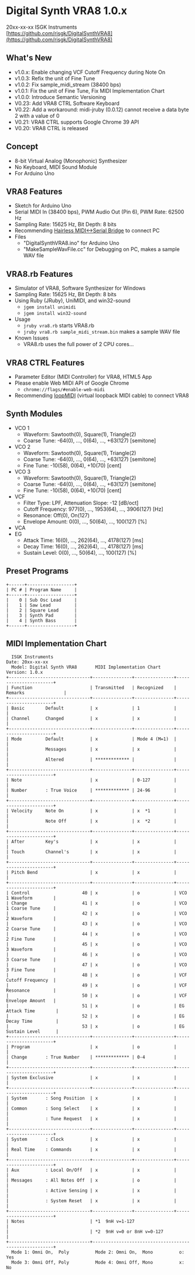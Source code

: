 # Digital Synth VRA8 1.0.x

20xx-xx-xx ISGK Instruments  
[https://github.com/risgk/DigitalSynthVRA8](https://github.com/risgk/DigitalSynthVRA8)

## What's New

- v1.0.x: Enable changing VCF Cutoff Frequency during Note On
- v1.0.3: Refix the unit of Fine Tune
- v1.0.2: Fix sample_midi_stream (38400 bps)
- v1.0.1: Fix the unit of Fine Tune, Fix MIDI Implementation Chart
- v1.0.0: Introduce Semantic Versioning
- V0.23: Add VRA8 CTRL Software Keyboard
- V0.22: Add a workaround: midi-jruby (0.0.12) cannot receive a data byte 2 with a value of 0
- V0.21: VRA8 CTRL supports Google Chrome 39 API
- V0.20: VRA8 CTRL is released

## Concept

- 8-bit Virtual Analog (Monophonic) Synthesizer
- No Keyboard, MIDI Sound Module
- For Arduino Uno

## VRA8 Features

- Sketch for Arduino Uno
- Serial MIDI In (38400 bps), PWM Audio Out (Pin 6), PWM Rate: 62500 Hz
- Sampling Rate: 15625 Hz, Bit Depth: 8 bits
- Recommending [Hairless MIDI<->Serial Bridge](http://projectgus.github.io/hairless-midiserial/) to connect PC
- Files
    - "DigitalSynthVRA8.ino" for Arduino Uno
    - "MakeSampleWavFile.cc" for Debugging on PC, makes a sample WAV file

## VRA8.rb Features

- Simulator of VRA8, Software Synthesizer for Windows
- Sampling Rate: 15625 Hz, Bit Depth: 8 bits
- Using Ruby (JRuby), UniMIDI, and win32-sound
    - `jgem install unimidi`
    - `jgem install win32-sound`
- Usage
    - `jruby vra8.rb` starts VRA8.rb
    - `jruby vra8.rb sample_midi_stream.bin` makes a sample WAV file
- Known Issues
    - VRA8.rb uses the full power of 2 CPU cores...

## VRA8 CTRL Features

- Parameter Editor (MIDI Controller) for VRA8, HTML5 App
- Please enable Web MIDI API of Google Chrome
    - `chrome://flags/#enable-web-midi`
- Recommending [loopMIDI](http://www.tobias-erichsen.de/software/loopmidi.html) (virtual loopback MIDI cable) to connect VRA8

## Synth Modules

- VCO 1
    - Waveform: Sawtooth(0), Square(1), Triangle(2)
    - Coarse Tune: -64(0), ..., 0(64), ..., +63(127) [semitone]
- VCO 2
    - Waveform: Sawtooth(0), Square(1), Triangle(2)
    - Coarse Tune: -64(0), ..., 0(64), ..., +63(127) [semitone]
    - Fine Tune: -10(58), 0(64), +10(70) [cent]
- VCO 3
    - Waveform: Sawtooth(0), Square(1), Triangle(2)
    - Coarse Tune: -64(0), ..., 0(64), ..., +63(127) [semitone]
    - Fine Tune: -10(58), 0(64), +10(70) [cent]
- VCF
    - Filter Type: LPF, Attenuation Slope: -12 [dB/oct]
    - Cutoff Frequency: 977(0), ..., 1953(64), ..., 3906(127) [Hz]
    - Resonance: Off(0), On(127)
    - Envelope Amount: 0(0), ..., 50(64), ..., 100(127) [%]
- VCA
- EG
    - Attack Time: 16(0), ..., 262(64), ..., 4178(127) [ms]
    - Decay Time: 16(0), ..., 262(64), ..., 4178(127) [ms]
    - Sustain Level: 0(0), ..., 50(64), ..., 100(127) [%]

## Preset Programs

    +------+------------------+
    | PC # | Program Name     |
    +------+------------------+
    |    0 | Sub Osc Lead     |
    |    1 | Saw Lead         |
    |    2 | Square Lead      |
    |    3 | Synth Pad        |
    |    4 | Synth Bass       |
    +------+------------------+

## MIDI Implementation Chart

      ISGK Instruments                                                Date: 20xx-xx-xx       
      Model: Digital Synth VRA8       MIDI Implementation Chart       Version: 1.0.x         
    +-------------------------------+---------------+---------------+-----------------------+
    | Function                      | Transmitted   | Recognized    | Remarks               |
    +-------------------------------+---------------+---------------+-----------------------+
    | Basic        Default          | x             | 1             |                       |
    | Channel      Changed          | x             | x             |                       |
    +-------------------------------+---------------+---------------+-----------------------+
    | Mode         Default          | x             | Mode 4 (M=1)  |                       |
    |              Messages         | x             | x             |                       |
    |              Altered          | ************* |               |                       |
    +-------------------------------+---------------+---------------+-----------------------+
    | Note                          | x             | 0-127         |                       |
    | Number       : True Voice     | ************* | 24-96         |                       |
    +-------------------------------+---------------+---------------+-----------------------+
    | Velocity     Note On          | x             | x  *1         |                       |
    |              Note Off         | x             | x  *2         |                       |
    +-------------------------------+---------------+---------------+-----------------------+
    | After        Key's            | x             | x             |                       |
    | Touch        Channel's        | x             | x             |                       |
    +-------------------------------+---------------+---------------+-----------------------+
    | Pitch Bend                    | x             | x             |                       |
    +-------------------------------+---------------+---------------+-----------------------+
    | Control                    40 | x             | o             | VCO 1 Waveform        |
    | Change                     41 | x             | o             | VCO 1 Coarse Tune     |
    |                            42 | x             | o             | VCO 2 Waveform        |
    |                            43 | x             | o             | VCO 2 Coarse Tune     |
    |                            44 | x             | o             | VCO 2 Fine Tune       |
    |                            45 | x             | o             | VCO 3 Waveform        |
    |                            46 | x             | o             | VCO 3 Coarse Tune     |
    |                            47 | x             | o             | VCO 3 Fine Tune       |
    |                            48 | x             | o             | VCF Cutoff Frequency  |
    |                            49 | x             | o             | VCF Resonance         |
    |                            50 | x             | o             | VCF Envelope Amount   |
    |                            51 | x             | o             | EG Attack Time        |
    |                            52 | x             | o             | EG Decay Time         |
    |                            53 | x             | o             | EG Sustain Level      |
    +-------------------------------+---------------+---------------+-----------------------+
    | Program                       | x             | o             |                       |
    | Change       : True Number    | ************* | 0-4           |                       |
    +-------------------------------+---------------+---------------+-----------------------+
    | System Exclusive              | x             | x             |                       |
    +-------------------------------+---------------+---------------+-----------------------+
    | System       : Song Position  | x             | x             |                       |
    | Common       : Song Select    | x             | x             |                       |
    |              : Tune Request   | x             | x             |                       |
    +-------------------------------+---------------+---------------+-----------------------+
    | System       : Clock          | x             | x             |                       |
    | Real Time    : Commands       | x             | x             |                       |
    +-------------------------------+---------------+---------------+-----------------------+
    | Aux          : Local On/Off   | x             | x             |                       |
    | Messages     : All Notes Off  | x             | o             |                       |
    |              : Active Sensing | x             | x             |                       |
    |              : System Reset   | x             | x             |                       |
    +-------------------------------+---------------+---------------+-----------------------+
    | Notes                         | *1  9nH v=1-127                                       |
    |                               | *2  9nH v=0 or 8nH v=0-127                            |
    +-------------------------------+-------------------------------------------------------+
      Mode 1: Omni On,  Poly          Mode 2: Omni On,  Mono          o: Yes                 
      Mode 3: Omni Off, Poly          Mode 4: Omni Off, Mono          x: No                  
